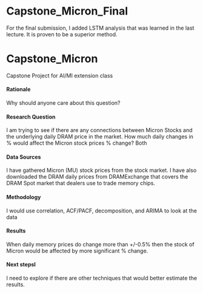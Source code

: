 # Capstone_Micron_Final
For the final submission, I added LSTM analysis that was learned in the last lecture.  It is proven to be a superior method.

# Capstone_Micron
Capstone Project for AI/MI extension class

#### Rationale
Why should anyone care about this question?

#### Research Question
I am trying to see if there are any connections between Micron Stocks and the underlying daily DRAM price in the market.  How much daily changes in % would affect the Micron stock prices % change?  Both

#### Data Sources
I have gathered Micron (MU) stock prices from the stock market.  I have also downloaded the DRAM daily prices from DRAMExchange that covers the DRAM Spot market that dealers use to trade memory chips.

#### Methodology
I would use correlation, ACF/PACF, decomposition, and ARIMA to look at the data

#### Results
When daily memory prices do change more than +/-0.5% then the stock of Micron would be affected by more significant % change.

#### Next stepsI
I need to explore if there are other techniques that would better estimate the results.

